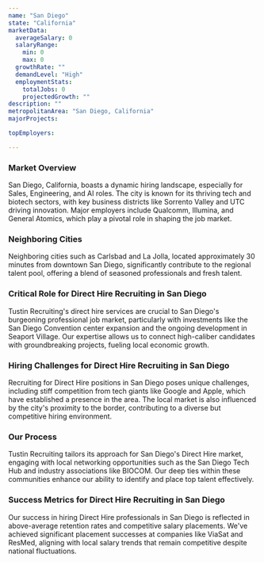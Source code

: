```yaml
---
name: "San Diego"
state: "California"
marketData:
  averageSalary: 0
  salaryRange:
    min: 0
    max: 0
  growthRate: ""
  demandLevel: "High"
  employmentStats:
    totalJobs: 0
    projectedGrowth: ""
description: ""
metropolitanArea: "San Diego, California"
majorProjects:

topEmployers:

---
```


### Market Overview
San Diego, California, boasts a dynamic hiring landscape, especially for Sales, Engineering, and AI roles. The city is known for its thriving tech and biotech sectors, with key business districts like Sorrento Valley and UTC driving innovation. Major employers include Qualcomm, Illumina, and General Atomics, which play a pivotal role in shaping the job market.
### Neighboring Cities
Neighboring cities such as Carlsbad and La Jolla, located approximately 30 minutes from downtown San Diego, significantly contribute to the regional talent pool, offering a blend of seasoned professionals and fresh talent.

### Critical Role for Direct Hire Recruiting in San Diego
Tustin Recruiting's direct hire services are crucial to San Diego's burgeoning professional job market, particularly with investments like the San Diego Convention center expansion and the ongoing development in Seaport Village. Our expertise allows us to connect high-caliber candidates with groundbreaking projects, fueling local economic growth.

### Hiring Challenges for Direct Hire Recruiting in San Diego
Recruiting for Direct Hire positions in San Diego poses unique challenges, including stiff competition from tech giants like Google and Apple, which have established a presence in the area. The local market is also influenced by the city's proximity to the border, contributing to a diverse but competitive hiring environment.

### Our Process
Tustin Recruiting tailors its approach for San Diego's Direct Hire market, engaging with local networking opportunities such as the San Diego Tech Hub and industry associations like BIOCOM. Our deep ties within these communities enhance our ability to identify and place top talent effectively.

### Success Metrics for Direct Hire Recruiting in San Diego
Our success in hiring Direct Hire professionals in San Diego is reflected in above-average retention rates and competitive salary placements. We've achieved significant placement successes at companies like ViaSat and ResMed, aligning with local salary trends that remain competitive despite national fluctuations.